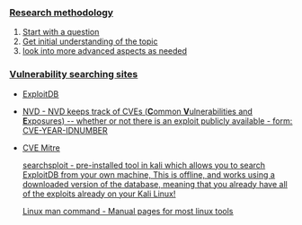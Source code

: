 ### <u> Research methodology <u>

1. Start with a question
2. Get initial understanding of the topic
3. look into more advanced aspects as needed

### <u> Vulnerability searching sites <u>
- [ExploitDB](https://www.exploit-db.com)
- [NVD](https://nvd.nist.gov/vuln/search)
		- NVD keeps track of CVEs (**C**ommon **V**ulnerabilities and **E**xposures) -- whether or not there is an exploit publicly available
		- form: CVE-YEAR-IDNUMBER
- [CVE Mitre](https://cve.mitre.org)
	
	searchsploit - pre-installed tool in kali which allows you to search ExploitDB from your own machine, This is offline, and works using a downloaded version of the database, meaning that you already have all of the exploits already on your Kali Linux!
	
	Linux man command - Manual pages for most linux tools
	